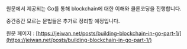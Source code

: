 원문에서 제공되는 Go를 통해 blockchain에 대한 이해와 클론코딩을 진행합니다.

중간중간 모르는 문법들은 추가로 정리할 예정입니다.

원문 페이지 : [https://jeiwan.net/posts/building-blockchain-in-go-part-1/](https://jeiwan.net/posts/building-blockchain-in-go-part-1/)